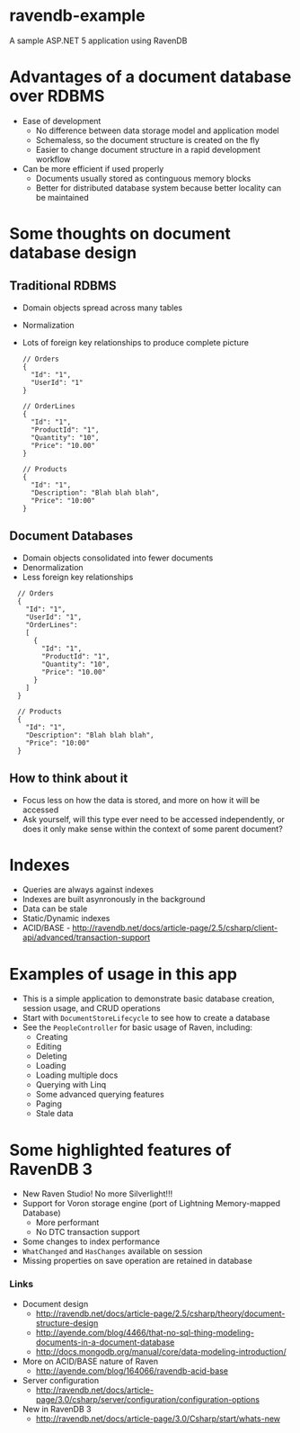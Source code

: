 # ravendb-example
A sample ASP.NET 5 application using RavenDB

# Advantages of a document database over RDBMS
- Ease of development
  - No difference between data storage model and application model
  - Schemaless, so the document structure is created on the fly
  - Easier to change document structure in a rapid development workflow
- Can be more efficient if used properly
  - Documents usually stored as continguous memory blocks
  - Better for distributed database system because better locality can be maintained

# Some thoughts on document database design

## Traditional RDBMS
- Domain objects spread across many tables
- Normalization
- Lots of foreign key relationships to produce complete picture

  ```
  // Orders
  {
    "Id": "1",
    "UserId": "1"
  }
  
  // OrderLines
  {
    "Id": "1",
    "ProductId": "1",
    "Quantity": "10",
    "Price": "10.00"
  }
  
  // Products
  {
    "Id": "1",
    "Description": "Blah blah blah",
    "Price": "10:00"
  }
  ```

## Document Databases
- Domain objects consolidated into fewer documents
- Denormalization
- Less foreign key relationships

```
  // Orders
  {
    "Id": "1",
    "UserId": "1",
    "OrderLines":
    [
      {
        "Id": "1",
        "ProductId": "1",
        "Quantity": "10",
        "Price": "10.00"
      }
    ]
  }
  
  // Products
  {
    "Id": "1",
    "Description": "Blah blah blah",
    "Price": "10:00"
  }
  ```

## How to think about it
- Focus less on how the data is stored, and more on how it will be accessed
- Ask yourself, will this type ever need to be accessed independently, or does it only make sense within the context of some parent document?

# Indexes
- Queries are always against indexes
- Indexes are built asynronously in the background
- Data can be stale
- Static/Dynamic indexes
- ACID/BASE - http://ravendb.net/docs/article-page/2.5/csharp/client-api/advanced/transaction-support

# Examples of usage in this app
- This is a simple application to demonstrate basic database creation, session usage, and CRUD operations
- Start with ```DocumentStoreLifecycle``` to see how to create a database
- See the ```PeopleController``` for basic usage of Raven, including:
  - Creating
  - Editing
  - Deleting
  - Loading
  - Loading multiple docs
  - Querying with Linq
  - Some advanced querying features
  - Paging
  - Stale data

# Some highlighted features of RavenDB 3
- New Raven Studio! No more Silverlight!!!
- Support for Voron storage engine (port of Lightning Memory-mapped Database)
  - More performant
  - No DTC transaction support
- Some changes to index performance
- ```WhatChanged``` and ```HasChanges``` available on session
- Missing properties on save operation are retained in database

### Links
- Document design
  - http://ravendb.net/docs/article-page/2.5/csharp/theory/document-structure-design
  - http://ayende.com/blog/4466/that-no-sql-thing-modeling-documents-in-a-document-database
  - http://docs.mongodb.org/manual/core/data-modeling-introduction/
- More on ACID/BASE nature of Raven
  - http://ayende.com/blog/164066/ravendb-acid-base
- Server configuration
  - http://ravendb.net/docs/article-page/3.0/csharp/server/configuration/configuration-options
- New in RavenDB 3
  - http://ravendb.net/docs/article-page/3.0/Csharp/start/whats-new
